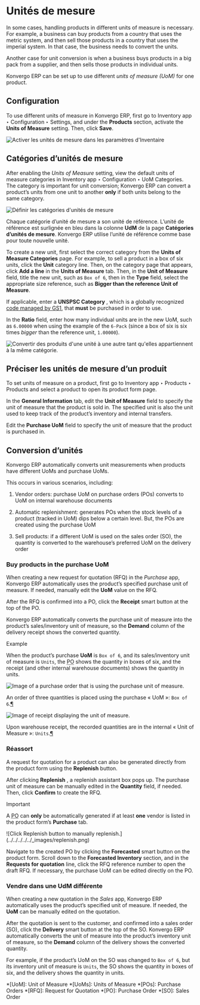 # Unités de mesure

In some cases, handling products in different units of measure is necessary.
For example, a business can buy products from a country that uses the metric
system, and then sell those products in a country that uses the imperial
system. In that case, the business needs to convert the units.

Another case for unit conversion is when a business buys products in a big
pack from a supplier, and then sells those products in individual units.

Konvergo ERP can be set up to use different _units of measure (UoM)_ for one product.

## Configuration

To use different units of measure in Konvergo ERP, first go to Inventory app ‣
Configuration ‣ Settings, and under the **Products** section, activate the
**Units of Measure** setting. Then, click **Save**.

![Activer les unités de mesure dans les paramètres
d'Inventaire](../../../../../_images/uom-enable-setting.png)

## Catégories d’unités de mesure

After enabling the _Units of Measure_ setting, view the default units of
measure categories in Inventory app ‣ Configuration ‣ UoM Categories. The
category is important for unit conversion; Konvergo ERP can convert a product’s units
from one unit to another **only** if both units belong to the same category.

![Définir les catégories d'unités de
mesure](../../../../../_images/category.png)

Chaque catégorie d’unité de mesure a son unité de référence. L’unité de
référence est surlignée en bleu dans la colonne **UdM** de la page
**Catégories d’unités de mesure**. Konvergo ERP utilise l’unité de référence comme
base pour toute nouvelle unité.

To create a new unit, first select the correct category from the **Units of
Measure Categories** page. For example, to sell a product in a box of six
units, click the **Unit** category line. Then, on the category page that
appears, click **Add a line** in the **Units of Measure** tab. Then, in the
**Unit of Measure** field, title the new unit, such as `Box of 6`, then in the
**Type** field, select the appropriate size reference, such as **Bigger than
the reference Unit of Measure**.

If applicable, enter a **UNSPSC Category** , which is a globally recognized
[code managed by GS1](https://www.unspsc.org/), that **must** be purchased in
order to use.

In the **Ratio** field, enter how many individual units are in the new UoM,
such as `6.00000` when using the example of the `6-Pack` (since a box of six
is six times _bigger_ than the reference unit, `1.00000`).

![Convertir des produits d'une unité à une autre tant qu'elles appartiennent à
la même catégorie.](../../../../../_images/convert-products-by-unit.png)

## Préciser les unités de mesure d’un produit

To set units of measure on a product, first go to Inventory app ‣ Products ‣
Products and select a product to open its product form page.

In the **General Information** tab, edit the **Unit of Measure** field to
specify the unit of measure that the product is sold in. The specified unit is
also the unit used to keep track of the product’s inventory and internal
transfers.

Edit the **Purchase UoM** field to specify the unit of measure that the
product is purchased in.

## Conversion d’unités

Konvergo ERP automatically converts unit measurements when products have different
UoMs and purchase UoMs.

This occurs in various scenarios, including:

  1. Vendor orders: purchase UoM on purchase orders (POs) converts to UoM on internal warehouse documents

  2. Automatic replenishment: generates POs when the stock levels of a product (tracked in UoM) dips below a certain level. But, the POs are created using the purchase UoM

  3. Sell products: if a different UoM is used on the sales order (SO), the quantity is converted to the warehouse’s preferred UoM on the delivery order

### Buy products in the purchase UoM

When creating a new request for quotation (RFQ) in the _Purchase_ app, Konvergo ERP
automatically uses the product’s specified purchase unit of measure. If
needed, manually edit the **UoM** value on the RFQ.

After the RFQ is confirmed into a PO, click the **Receipt** smart button at
the top of the PO.

Konvergo ERP automatically converts the purchase unit of measure into the product’s
sales/inventory unit of measure, so the **Demand** column of the delivery
receipt shows the converted quantity.

<div class="alert alert-success">
<p class="alert-title">
Example</p><p>When the product’s purchase <b>UoM</b> is <code>Box of 6</code>, and its sales/inventory unit of
measure is <code>Units</code>, the <abbr title="Purchase Order">PO</abbr> shows the quantity in boxes of six, and the receipt (and other
internal warehouse documents) shows the quantity in units.</p>
<div class="figure align-center" id="id1">
<img alt="Image of a purchase order that is using the purchase unit of measure." src="../../../../../_images/on-po.png"/>
<p class="caption"><span class="caption-text">An order of three quantities is placed using the purchase « UoM »: <code>Box of 6</code>.</span><a href="#id1" title="Lien permanent vers cette image">¶</a></p>
</div>
<div class="figure align-center" id="id2">
<img alt="Image of receipt displaying the unit of measure." src="../../../../../_images/on-receipt.png"/>
<p class="caption"><span class="caption-text">Upon warehouse receipt, the recorded quantities are in the internal « Unit of Measure »:
<code>Units</code>.</span><a href="#id2" title="Lien permanent vers cette image">¶</a></p>
</div>
</div>

### Réassort

A request for quotation for a product can also be generated directly from the
product form using the **Replenish** button.

After clicking **Replenish** , a replenish assistant box pops up. The purchase
unit of measure can be manually edited in the **Quantity** field, if needed.
Then, click **Confirm** to create the RFQ.

<div class="alert alert-warning">
<p class="alert-title">
Important</p><p>A <abbr title="Purchase Order">PO</abbr> can <b>only</b> be automatically generated if at least <b>one</b> vendor is listed in the
product form’s <b>Purchase</b> tab.</p>
</div> ![Click Replenish button to manually
replenish.](../../../../../_images/replenish.png)

Navigate to the created PO by clicking the **Forecasted** smart button on the
product form. Scroll down to the **Forecasted Inventory** section, and in the
**Requests for quotation** line, click the RFQ reference number to open the
draft RFQ. If necessary, the purchase UoM can be edited directly on the PO.

### Vendre dans une UdM différente

When creating a new quotation in the _Sales_ app, Konvergo ERP automatically uses the
product’s specified unit of measure. If needed, the **UoM** can be manually
edited on the quotation.

After the quotation is sent to the customer, and confirmed into a sales order
(SO), click the **Delivery** smart button at the top of the SO. Konvergo ERP
automatically converts the unit of measure into the product’s inventory unit
of measure, so the **Demand** column of the delivery shows the converted
quantity.

For example, if the product’s UoM on the SO was changed to `Box of 6`, but its
inventory unit of measure is `Units`, the SO shows the quantity in boxes of
six, and the delivery shows the quantity in units.

  *[UoM]: Unit of Measure
  *[UoMs]: Units of Measure
  *[POs]: Purchase Orders
  *[RFQ]: Request for Quotation
  *[PO]: Purchase Order
  *[SO]: Sales Order

